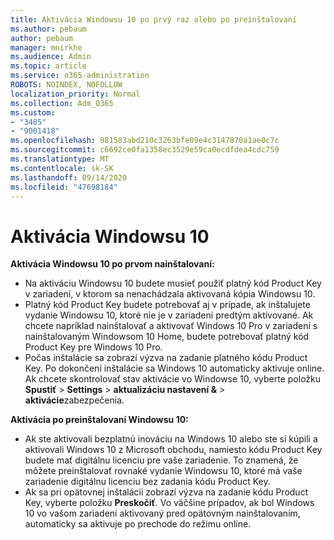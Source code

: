 ```yaml
---
title: Aktivácia Windowsu 10 po prvý raz alebo po preinštalovaní
ms.author: pebaum
author: pebaum
manager: mnirkhe
ms.audience: Admin
ms.topic: article
ms.service: o365-administration
ROBOTS: NOINDEX, NOFOLLOW
localization_priority: Normal
ms.collection: Adm_O365
ms.custom:
- "3485"
- "9001418"
ms.openlocfilehash: 981583abd210c3263bfe09e4c3147870a1ae0c7c
ms.sourcegitcommit: c6692ce0fa1358ec3529e59ca0ecdfdea4cdc759
ms.translationtype: MT
ms.contentlocale: sk-SK
ms.lasthandoff: 09/14/2020
ms.locfileid: "47698184"
---
```

# <a name="activate-windows-10"></a>Aktivácia Windowsu 10

**Aktivácia Windowsu 10 po prvom nainštalovaní:**

- Na aktiváciu Windowsu 10 budete musieť použiť platný kód Product Key v zariadení, v ktorom sa nenachádzala aktivovaná kópia Windowsu 10.
- Platný kód Product Key budete potrebovať aj v prípade, ak inštalujete vydanie Windowsu 10, ktoré nie je v zariadení predtým aktivované. Ak chcete napríklad nainštalovať a aktivovať Windows 10 Pro v zariadení s nainštalovaným Windowsom 10 Home, budete potrebovať platný kód Product Key pre Windows 10 Pro.
- Počas inštalácie sa zobrazí výzva na zadanie platného kódu Product Key. Po dokončení inštalácie sa Windows 10 automaticky aktivuje online. Ak chcete skontrolovať stav aktivácie vo Windowse 10, vyberte položku **Spustiť** >  **Settings**  >  **aktualizáciu nastavení &**  >  **aktivácie**zabezpečenia.

**Aktivácia po preinštalovaní Windowsu 10:**

- Ak ste aktivovali bezplatnú inováciu na Windows 10 alebo ste si kúpili a aktivovali Windows 10 z Microsoft obchodu, namiesto kódu Product Key budete mať digitálnu licenciu pre vaše zariadenie. To znamená, že môžete preinštalovať rovnaké vydanie Windowsu 10, ktoré má vaše zariadenie digitálnu licenciu bez zadania kódu Product Key.
- Ak sa pri opätovnej inštalácii zobrazí výzva na zadanie kódu Product Key, vyberte položku **Preskočiť**. Vo väčšine prípadov, ak bol Windows 10 vo vašom zariadení aktivovaný pred opätovným nainštalovaním, automaticky sa aktivuje po prechode do režimu online.
